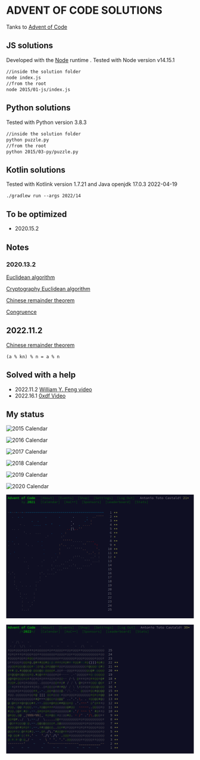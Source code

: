 ADVENT OF CODE SOLUTIONS
========================

Tanks to [Advent of Code](https://adventofcode.com/)

## JS solutions

Developed with the [Node](https://nodejs.org/en/) runtime . Tested with Node version v14.15.1

```console
//inside the solution folder
node index.js
//from the root
node 2015/01-js/index.js
```

## Python solutions

Tested with Python version 3.8.3

```console
//inside the solution folder
python puzzle.py
//from the root
python 2015/03-py/puzzle.py
```

## Kotlin solutions

Tested with Kotlink version 1.7.21 and Java openjdk 17.0.3 2022-04-19

```console
./gradlew run --args 2022/14
```

## To be optimized

- 2020.15.2

## Notes

### 2020.13.2

[Euclidean algorithm](https://en.wikipedia.org/wiki/Euclidean_algorithm)

[Cryptography Euclidean algorithm](https://www.khanacademy.org/computing/computer-science/cryptography/modarithmetic/a/the-euclidean-algorithm)

[Chinese remainder theorem](https://en.wikipedia.org/wiki/Chinese_remainder_theorem)

[Congruence](https://en.wikipedia.org/wiki/Modular_arithmetic#Congruence)

## 2022.11.2

[Chinese remainder theorem](https://en.wikipedia.org/wiki/Chinese_remainder_theorem)

```
(a % kn) % n = a % n
```

## Solved with a help

- 2022.11.2 [William Y. Feng video](https://www.youtube.com/watch?v=63-uEScYUvM)
- 2022.16.1 [0xdf Video](https://www.youtube.com/watch?v=rN4tVLnkgJU)

## My status

![2015 Calendar](./2015.18.1-calendar.png?&raw=true "2015 Calendar")

![2016 Calendar](./2016.08.2-calendar.png?&raw=true "2016 Calendar")

![2017 Calendar](./2017.04.1-calendar.png?&raw=true "2017 Calendar")

![2018 Calendar](./2018.02.2-calendar.png?&raw=true "2018 Calendar")

![2019 Calendar](./2019.02.2-calendar.png?&raw=true "2019 Calendar")

![2020 Calendar](./2020.16.2-calendar.png?&raw=true "2020 Calendar")

![2021 Calendar](./2021.12.1-calendar.png?&raw=true "2021 Calendar")

![2022 Calendar](./2022.16.1-calendar.png?&raw=true "2022 Calendar")
